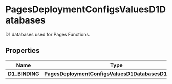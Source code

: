 

# PagesDeploymentConfigsValuesD1Databases

D1 databases used for Pages Functions.

## Properties

| Name | Type | Description | Notes |
|------------ | ------------- | ------------- | -------------|
|**D1_BINDING** | [**PagesDeploymentConfigsValuesD1DatabasesD1BINDING**](PagesDeploymentConfigsValuesD1DatabasesD1BINDING.md) |  |  [optional] |



